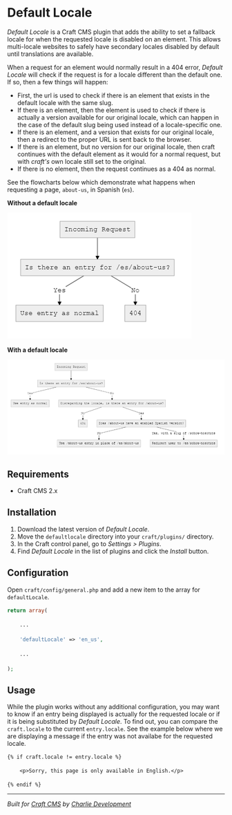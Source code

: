 # Default Locale

*Default Locale* is a Craft CMS plugin that adds the ability to set a fallback locale for when the requested locale is disabled on an element. This allows multi-locale websites to safely have secondary locales disabled by default until translations are available.

When a request for an element would normally result in a 404 error, *Default Locale* will check if the request is for a locale different than the default one. If so, then a few things will happen:

* First, the url is used to check if there is an element that exists in the default locale with the same slug.
* If there is an element, then the element is used to check if there is actually a version available for our original locale, which can happen in the case of the default slug being used instead of a locale-specific one.
* If there is an element, and a version that exists for our original locale, then a redirect to the proper URL is sent back to the browser.
* If there is an element, but no version for our original locale, then craft continues with the default element as it would for a normal request, but with *craft's* own locale still set to the original.
* If there is no element, then the request continues as a 404 as normal.

See the flowcharts below which demonstrate what happens when requesting a page, `about-us`, in Spanish (`es`).

**Without a default locale**

![Craft routing without Default Locale](./resources/diagram/without-plugin.png)

**With a default locale**

![Craft routing with Default Locale](./resources/diagram/with-plugin.png)

## Requirements

* Craft CMS 2.x

## Installation

1. Download the latest version of *Default Locale*.
2. Move the `defaultlocale` directory into your `craft/plugins/` directory.
3. In the Craft control panel, go to *Settings > Plugins*.
4. Find *Default Locale* in the list of plugins and click the *Install* button.

## Configuration

Open `craft/config/general.php` and add a new item to the array for `defaultLocale`.

```php
return array(

	...

	'defaultLocale' => 'en_us',

	...

);
```

## Usage

While the plugin works without any additional configuration, you may want to know if an entry being displayed is actually for the requested locale or if it is being substituted by *Default Locale*. To find out, you can compare the `craft.locale` to the current `entry.locale`. See the example below where we are displaying a message if the entry was not availabe for the requested locale.

```
{% if craft.locale != entry.locale %}

	<p>Sorry, this page is only available in English.</p>

{% endif %}
```

---

*Built for [Craft CMS](https://craftcms.com/) by [Charlie Development](http://charliedev.com/)*
